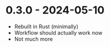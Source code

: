 # 0.3.0 - 2024-05-10
- Rebuilt in Rust (minimally)
- Workflow should actually work now
- Not much more
